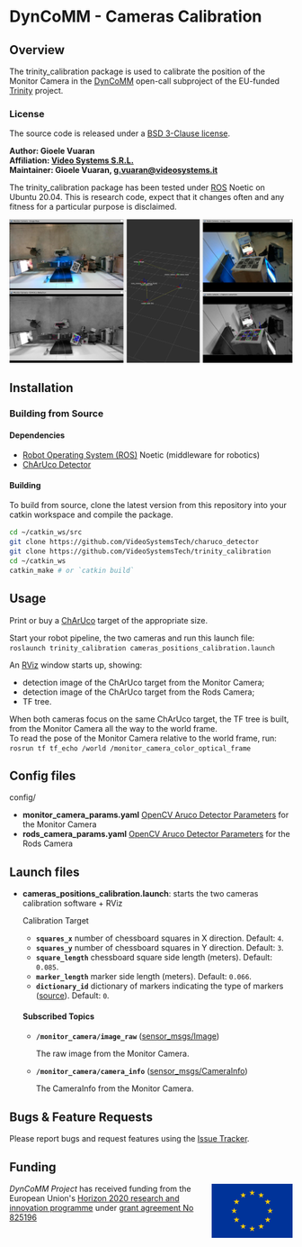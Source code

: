 # DynCoMM - Cameras Calibration

## Overview

The trinity_calibration package is used to calibrate the position of the Monitor Camera in the [DynCoMM](https://dyncomm-project.eu/) open-call subproject of the EU-funded [Trinity](https://trinityrobotics.eu/) project.

### License

The source code is released under a [BSD 3-Clause license](LICENSE).

**Author: Gioele Vuaran<br />
Affiliation: [Video Systems S.R.L.](https://www.videosystems.it/en)<br />
Maintainer: Gioele Vuaran, g.vuaran@videosystems.it**

The trinity_calibration package has been tested under [ROS] Noetic on Ubuntu 20.04.
This is research code, expect that it changes often and any fitness for a particular purpose is disclaimed.


![Visualization](doc/viz.jpg)


## Installation
### Building from Source
#### Dependencies

- [Robot Operating System (ROS)](http://wiki.ros.org) Noetic (middleware for robotics)
- [ChArUco Detector](https://github.com/VideoSystemsTech/charuco_detector)

#### Building

To build from source, clone the latest version from this repository into your catkin workspace and compile the package.
```bash
cd ~/catkin_ws/src
git clone https://github.com/VideoSystemsTech/charuco_detector
git clone https://github.com/VideoSystemsTech/trinity_calibration
cd ~/catkin_ws
catkin_make # or `catkin build`
```

## Usage

Print or buy a [ChArUco](https://docs.opencv.org/4.6.0/df/d4a/tutorial_charuco_detection.html) target of the appropriate size.

Start your robot pipeline, the two cameras and run this launch file:  
`roslaunch trinity_calibration cameras_positions_calibration.launch`

An [RViz] window starts up, showing:
* detection image of the ChArUco target from the Monitor Camera;
* detection image of the ChArUco target from the Rods Camera;
* TF tree.

When both cameras focus on the same ChArUco target, the TF tree is built, from the Monitor Camera all the way to the world frame.  
To read the pose of the Monitor Camera relative to the world frame, run:  
`rosrun tf tf_echo /world /monitor_camera_color_optical_frame`  

## Config files

config/

* **monitor_camera_params.yaml** [OpenCV Aruco Detector Parameters](https://docs.opencv.org/4.2.0/d1/dcd/structcv_1_1aruco_1_1DetectorParameters.html) for the Monitor Camera
* **rods_camera_params.yaml** [OpenCV Aruco Detector Parameters](https://docs.opencv.org/4.2.0/d1/dcd/structcv_1_1aruco_1_1DetectorParameters.html) for the Rods Camera

## Launch files

* **cameras_positions_calibration.launch**: starts the two cameras calibration software + RViz

    Calibration Target
     - **`squares_x`** number of chessboard squares in X direction. Default: `4`.
     - **`squares_y`** number of chessboard squares in Y direction. Default: `3`.
     - **`square_length`** chessboard square side length (meters). Default: `0.085`.
     - **`marker_length`** marker side length (meters). Default: `0.066`.
     - **`dictionary_id`** dictionary of markers indicating the type of markers ([source](https://docs.opencv.org/4.2.0/d9/d6a/group__aruco.html#gac84398a9ed9dd01306592dd616c2c975)). Default: `0`.

    #### Subscribed Topics

    * **`/monitor_camera/image_raw`** ([sensor_msgs/Image])

        The raw image from the Monitor Camera.

    * **`/monitor_camera/camera_info`** ([sensor_msgs/CameraInfo])

        The CameraInfo from the Monitor Camera.

## Bugs & Feature Requests

Please report bugs and request features using the [Issue Tracker](https://github.com/VideoSystemsTech/trinity_calibration/issues).

## Funding

[<img src="doc/europe.svg" height="96" align="right" alt="European emblem">](https://ec.europa.eu/)

*DynCoMM Project* has received funding from the European Union's [Horizon 2020 research and innovation programme](https://ec.europa.eu/programmes/horizon2020/) under [grant agreement No 825196](https://cordis.europa.eu/project/id/825196)


[ROS]: http://www.ros.org
[RViz]: http://wiki.ros.org/rviz
[sensor_msgs/Image]: http://docs.ros.org/en/noetic/api/sensor_msgs/html/msg/Image.html
[sensor_msgs/CameraInfo]: http://docs.ros.org/en/noetic/api/sensor_msgs/html/msg/CameraInfo.html